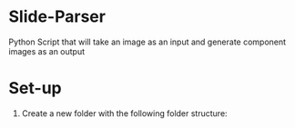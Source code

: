 # Slide-Parser
 Python Script that will take an image as an input and generate component images as an output

 # Set-up

1. Create a new folder with the following folder structure:


